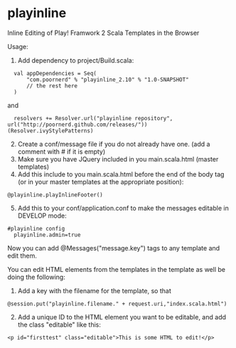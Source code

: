 playinline
==========

Inline Editing of Play! Framwork 2 Scala Templates in the Browser

Usage:

1. Add dependency to project/Build.scala:
``` 
  val appDependencies = Seq(
      "com.poornerd" % "playinline_2.10" % "1.0-SNAPSHOT"
      // the rest here
  )
``` 
and
``` 
  resolvers += Resolver.url("playinline repository", url("http://poornerd.github.com/releases/"))(Resolver.ivyStylePatterns)
``` 
2. Create a conf/message file if you do not already have one. (add a comment with # if it is empty)
3. Make sure you have JQuery included in you main.scala.html (master templates)
4. Add this include to you main.scala.html before the end of the body tag (or in your master templates at the appropriate position):
``` 
@playinline.playInlineFooter()
``` 
5. Add this to your conf/application.conf to make the messages editable in DEVELOP mode:
``` 
#playinline config                                                                                                                                                                           
  playinline.admin=true
```

Now you can add @Messages("message.key") tags to any template and edit them.

You can edit HTML elements from the templates in the template as well be doing the following:

1. Add a key with the filename for the template, so that 
``` 
@session.put("playinline.filename." + request.uri,"index.scala.html")
``` 
2. Add a unique ID to the HTML element you want to be editable, and add the class "editable" like this:
```
<p id="firsttest" class="editable">This is some HTML to edit!</p>
```
